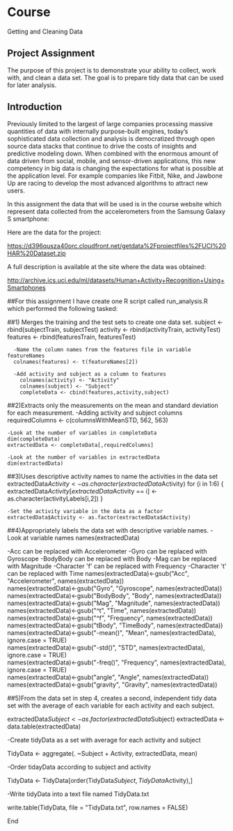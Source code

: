 # Course 
Getting and Cleaning Data

## Project Assignment
The purpose of this project is to demonstrate your ability to collect, work with, and clean a data set. The goal is to prepare tidy data that can be used for later analysis.

## Introduction
Previously limited to the largest of large companies processing massive quantities of data with internally purpose-built engines, today’s sophisticated data collection and analysis is democratized through open source data stacks that continue to drive the costs of insights and predictive modeling down. When combined with the enormous amount of data driven from social, mobile, and sensor-driven applications, this new competency in big data is changing the expectations for what is possible at the application level. For example companies like Fitbit, Nike, and Jawbone Up are racing to develop the most advanced algorithms to attract new users. 

In this assignment the data that will be used is in the course website which represent data collected from the accelerometers from the Samsung Galaxy S smartphone:

Here are the data for the project:

https://d396qusza40orc.cloudfront.net/getdata%2Fprojectfiles%2FUCI%20HAR%20Dataset.zip


A full description is available at the site where the data was obtained:

http://archive.ics.uci.edu/ml/datasets/Human+Activity+Recognition+Using+Smartphones 

##For this assignment I have create one R script called run_analysis.R which performed the following tasked: 

##1)  Merges the training and the test sets to create one data set.
      subject <- rbind(subjectTrain, subjectTest)
      activity <- rbind(activityTrain, activityTest)
      features <- rbind(featuresTrain, featuresTest)

      -Name the column names from the features file in variable featureNames
      colnames(features) <- t(featureNames[2])

      -Add activity and subject as a column to features
        colnames(activity) <- "Activity"
        colnames(subject) <- "Subject"
        completeData <- cbind(features,activity,subject)
        
##2)Extracts only the measurements on the mean and standard deviation for each measurement. 
    -Adding activity and subject columns
    requiredColumns <- c(columnsWithMeanSTD, 562, 563)

    -Look at the number of variables in completeData
    dim(completeData)
    extractedData <- completeData[,requiredColumns]

    -Look at the number of variables in extractedData
    dim(extractedData)
 
##3)Uses descriptive activity names to name the activities in the data set
    extractedData$Activity <- as.character(extractedData$Activity)
    for (i in 1:6)
    {
      extractedData$Activity[extractedData$Activity == i] <- as.character(activityLabels[i,2])
    }
    
    -Set the activity variable in the data as a factor
    extractedData$Activity <- as.factor(extractedData$Activity)

##4)Appropriately labels the data set with descriptive variable names. 
-Look at variable names
names(extractedData)

-Acc can be replaced with Accelerometer
-Gyro can be replaced with Gyroscope
-BodyBody can be replaced with Body
-Mag can be replaced with Magnitude
-Character 'f' can be replaced with Frequency
-Character 't' can be replaced with Time
names(extractedData)<-gsub("Acc", "Accelerometer", names(extractedData))   
names(extractedData)<-gsub("Gyro", "Gyroscope", names(extractedData))  
names(extractedData)<-gsub("BodyBody", "Body", names(extractedData))  
names(extractedData)<-gsub("Mag", "Magnitude", names(extractedData))  
names(extractedData)<-gsub("^t", "Time", names(extractedData))  
names(extractedData)<-gsub("^f", "Frequency", names(extractedData))  
names(extractedData)<-gsub("tBody", "TimeBody", names(extractedData))  
names(extractedData)<-gsub("-mean()", "Mean", names(extractedData), ignore.case = TRUE)  
names(extractedData)<-gsub("-std()", "STD", names(extractedData), ignore.case = TRUE)  
names(extractedData)<-gsub("-freq()", "Frequency", names(extractedData), ignore.case = TRUE)  
names(extractedData)<-gsub("angle", "Angle", names(extractedData))   
names(extractedData)<-gsub("gravity", "Gravity", names(extractedData))  

##5)From the data set in step 4, creates a second, independent tidy data set with the average of each variable for each activity and each subject.

extractedData$Subject <- as.factor(extractedData$Subject)
extractedData <- data.table(extractedData)

-Create tidyData as a set with average for each activity and subject

TidyData <- aggregate(. ~Subject + Activity, extractedData, mean)

-Order tidayData according to subject and activity

TidyData <- TidyData[order(TidyData$Subject,TidyData$Activity),]

-Write tidyData into a text file named TidyData.txt

write.table(TidyData, file = "TidyData.txt", row.names = FALSE)

End 
